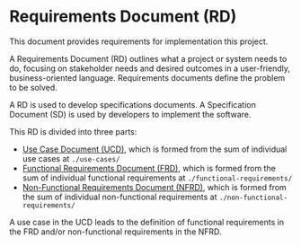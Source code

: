 # Requirements Document (RD)

This document provides requirements for implementation this project.

A Requirements Document (RD) outlines what a project or system needs to do, focusing on stakeholder needs and desired 
outcomes in a user-friendly, business-oriented language.  Requirements documents define the problem to be solved.

A RD is used to develop specifications documents.  A Specification Document (SD) is used by  developers to implement the 
software.

This RD is divided into three parts:
- [Use Case Document (UCD)](use-cases), which is formed from the sum of individual use cases at `./use-cases/`
- [Functional Requirements Document (FRD)](functional-requirements), which is formed from the sum of individual 
functional requirements at `./functional-requirements/`
- [Non-Functional Requirements Document (NFRD)](non-functional-requirements), which is formed from the sum of individual
non-functional requirements at `./non-functional-requirements/`

A use case in the UCD leads to the definition of functional requirements in the FRD and/or non-functional requirements 
in the NFRD.
